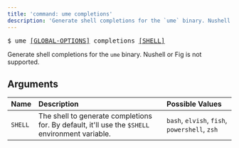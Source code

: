 ```yaml
---
title: 'command: ume completions'
description: 'Generate shell completions for the `ume` binary. Nushell or Fig is not supported.'
---
```


<pre>
$ ume <a href="/docs/ume/cli#global-options">[GLOBAL-OPTIONS]</a> completions <a href="#arg-shell">[SHELL]</a>
</pre>

Generate shell completions for the `ume` binary. Nushell or Fig is not supported.

## Arguments

| Name    | Description                                                                                     | Possible Values                               |
| :------ | :---------------------------------------------------------------------------------------------- | :-------------------------------------------- |
| `SHELL` | The shell to generate completions for. By default, it'll use the `$SHELL` environment variable. | `bash`, `elvish`, `fish`, `powershell`, `zsh` |
